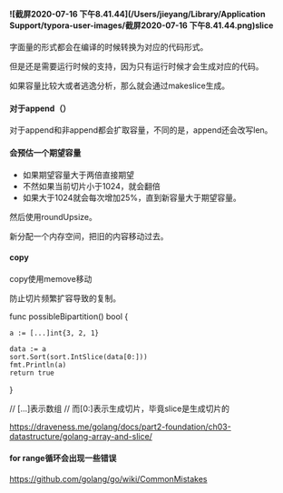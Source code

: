 #### ![截屏2020-07-16 下午8.41.44](/Users/jieyang/Library/Application Support/typora-user-images/截屏2020-07-16 下午8.41.44.png)slice

字面量的形式都会在编译的时候转换为对应的代码形式。

但是还是需要运行时候的支持，因为只有运行时候才会生成对应的代码。


如果容量比较大或者逃逸分析，那么就会通过makeslice生成。

#### 对于append（）

对于append和非append都会扩取容量，不同的是，append还会改写len。



#### 会预估一个期望容量

- 如果期望容量大于两倍直接期望
- 不然如果当前切片小于1024，就会翻倍
- 如果大于1024就会每次增加25%，直到新容量大于期望容量。



然后使用roundUpsize。



新分配一个内存空间，把旧的内容移动过去。



#### copy

copy使用memove移动



防止切片频繁扩容导致的复制。

func possibleBipartition() bool {

	a := [...]int{3, 2, 1}
	
	data := a
	sort.Sort(sort.IntSlice(data[0:]))
	fmt.Println(a)
	return true
}

// [...]表示数组
// 而[0:]表示生成切片，毕竟slice是生成切片的

https://draveness.me/golang/docs/part2-foundation/ch03-datastructure/golang-array-and-slice/

#### for range循环会出现一些错误
https://github.com/golang/go/wiki/CommonMistakes
